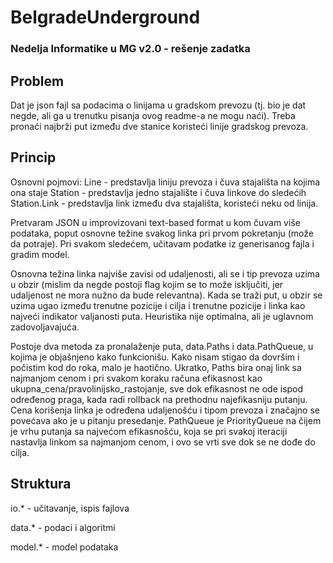 # BelgradeUnderground
### Nedelja Informatike u MG v2.0 - rešenje zadatka

## Problem
Dat je json fajl sa podacima o linijama u gradskom prevozu (tj. bio je dat negde, ali ga u trenutku pisanja ovog readme-a ne mogu naći). Treba pronaći najbrži put između dve stanice koristeći linije gradskog prevoza.

## Princip
Osnovni pojmovi: 
Line - predstavlja liniju prevoza i čuva stajališta na kojima ona staje
Station - predstavlja jedno stajalište i čuva linkove do sledećih
Station.Link - predstavlja link između dva stajališta, koristeći neku od linija.

Pretvaram JSON u improvizovani text-based format u kom čuvam više podataka, poput osnovne težine svakog linka pri prvom pokretanju (može da potraje). Pri svakom sledećem, učitavam podatke iz generisanog fajla i gradim model.

Osnovna težina linka najviše zavisi od udaljenosti, ali se i tip prevoza uzima u obzir (mislim da negde postoji flag kojim se to može isključiti, jer udaljenost ne mora nužno da bude relevantna). Kada se traži put, u obzir se uzima ugao između trenutne pozicije i cilja i trenutne pozicije i linka kao najveći indikator valjanosti puta. Heuristika nije optimalna, ali je uglavnom zadovoljavajuća.

Postoje dva metoda za pronalaženje puta, data.Paths i data.PathQueue, u kojima je objašnjeno kako funkcionišu. Kako nisam stigao da dovršim i počistim kod do roka, malo je haotično. Ukratko, Paths bira onaj link sa najmanjom cenom i pri svakom koraku računa efikasnost kao ukupna_cena/pravolinijsko_rastojanje, sve dok efikasnost ne ode ispod određenog praga, kada radi rollback na prethodnu najefikasniju putanju. Cena korišenja linka je određena udaljenošću i tipom prevoza i značajno se povećava ako je u pitanju presedanje. PathQueue je PriorityQueue na čijem je vrhu putanja sa najvećom efikasnošću, koja se pri svakoj iteraciji nastavlja linkom sa najmanjom cenom, i ovo se vrti sve dok se ne dođe do cilja.


## Struktura
io.\* - učitavanje, ispis fajlova

data.\* - podaci i algoritmi

model.\* - model podataka
